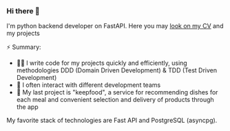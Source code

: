 ### Hi there 👋

I'm python backend developer on FastAPI. Here you may [look on my CV](./cv.pdf) and my projects

⚡ Summary:
* 👨‍💻 I write code for my projects quickly and efficiently, using methodologies DDD (Domain Driven Development) & TDD (Test Driven Development)
* 💬 I often interact with different development teams
* 🔭 My last project is "keepfood", a service for recommending dishes for each meal and convenient selection and delivery of products through the app

My favorite stack of technologies are Fast API and PostgreSQL (asyncpg).
